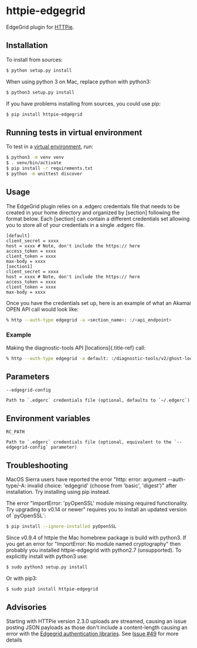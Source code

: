 # httpie-edgegrid

EdgeGrid plugin for [HTTPie](https://github.com/jkbr/httpie).

## Installation

To install from sources:

``` bash
$ python setup.py install
```

When using python 3 on Mac, replace python with python3:

``` bash
$ python3 setup.py install
```

If you have problems installing from sources, you could use pip:

``` bash
$ pip install httpie-edgegrid
```

## Running tests in virtual environment

To test in a [virtual
environment](https://packaging.python.org/tutorials/installing-packages/#creating-virtual-environments),
run:

``` bash
$ python3 -m venv venv
$ . venv/bin/activate
$ pip install -r requirements.txt
$ python -m unittest discover
```

## Usage

The EdgeGrid plugin relies on a .edgerc credentials file that needs to be created in your home directory and organized by \[section\] following the format below. Each \[section\] can contain a different credentials set allowing you to store all of your credentials in a single .edgerc file.

```
[default]
client_secret = xxxx
host = xxxx # Note, don't include the https:// here
access_token = xxxx
client_token = xxxx
max-body = xxxx
[section1]
client_secret = xxxx
host = xxxx # Note, don't include the https:// here
access_token = xxxx
client_token = xxxx
max-body = xxxx
```

Once you have the credentials set up, here is an example of what an Akamai OPEN API call would look like:

``` bash
% http --auth-type edgegrid -a <section_name>: :/<api_endpoint>
```

### Example

Making the diagnostic-tools API [locations]{.title-ref} call:

``` bash
% http --auth-type edgegrid -a default: :/diagnostic-tools/v2/ghost-locations/available
```

## Parameters

`--edgegrid-config`

    Path to `.edgerc` credentials file (optional, defaults to `~/.edgerc`)

## Environment variables

`RC_PATH`

    Path to `.edgerc` credentials file (optional, equivalent to the `--edgegrid-config` parameter)

## Troubleshooting

MacOS Sierra users have reported the error \"http: error: argument \--auth-type/-A: invalid choice: \'edgegrid\' (choose from \'basic\', \'digest\')\" after installation. Try installing using pip instead.

The error \"ImportError: 'pyOpenSSL' module missing required functionality. Try upgrading to v0.14 or newer\" requires you to install an updated version of \`pyOpenSSL\`:

``` bash
$ pip install --ignore-installed pyOpenSSL
```

Since v0.9.4 of httpie the Mac homebrew package is build with python3. If you get an error for \"ImportError: No module named cryptography\" then probably you installed httpie-edgegrid with python2.7 (unsupported). To explicitly install with python3 use:

``` bash
$ sudo python3 setup.py install
```

Or with pip3:

``` bash
$ sudo pip3 install httpie-edgegrid
```

## Advisories

Starting with HTTPie version 2.3.0 uploads are streamed, causing an issue posting JSON payloads as those don\'t include a content-length causing an error with the [Edgegrid authentication libraries](https://github.com/akamai/AkamaiOPEN-edgegrid-python). See [Issue #49](https://github.com/akamai/AkamaiOPEN-edgegrid-python/issues/49) for more details
